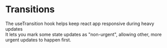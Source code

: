 # Transitions 
The useTransition hook helps keep react app responsive during heavy updates <br>
It lets you mark some state updates as "non-urgent", allowing other, more urgent updates to happen first.
```

```
